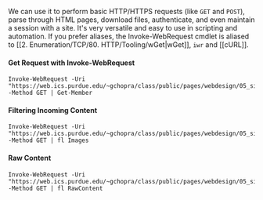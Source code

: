 We can use it to perform basic HTTP/HTTPS requests (like `GET` and `POST`), parse through HTML pages, download files, authenticate, and even maintain a session with a site. It's very versatile and easy to use in scripting and automation. If you prefer aliases, the Invoke-WebRequest cmdlet is aliased to [[2. Enumeration/TCP/80. HTTP/Tooling/wGet|wGet]], `iwr` and [[cURL]].


#### Get Request with Invoke-WebRequest

```powershell-session
Invoke-WebRequest -Uri "https://web.ics.purdue.edu/~gchopra/class/public/pages/webdesign/05_simple.html" -Method GET | Get-Member
```

#### Filtering Incoming Content

```powershell-session
Invoke-WebRequest -Uri "https://web.ics.purdue.edu/~gchopra/class/public/pages/webdesign/05_simple.html" -Method GET | fl Images
```

#### Raw Content

```powershell-session
Invoke-WebRequest -Uri "https://web.ics.purdue.edu/~gchopra/class/public/pages/webdesign/05_simple.html" -Method GET | fl RawContent
```